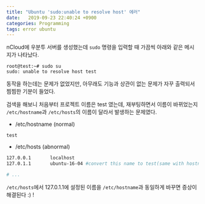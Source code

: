 ```yaml
---
title: "Ubuntu 'sudo:unable to resolve host' 에러"
date:   2019-09-23 22:40:24 +0900
categories: Programming
tags: error ubuntu
--- 
```


nCloud에 우분투 서버를 생성했는데 `sudo` 명령을 입력할 때 가끔씩 아래와 같은 메시지가 나타났다.  

```
root@test:~# sudo su
sudo: unable to resolve host test
```

동작을 하는데는 문제가 없었지만, 아무래도 기능과 상관이 없는 문제가 자꾸 출력되서 찜찜한 기분이 들었다.  
  
검색을 해보니 처음부터 프로젝트 이름은 test 였는데, 재부팅하면서 이름이 바뀌었는지 `/etc/hostname`과 `/etc/hosts`의 이름이 달라서 발생하는 문제였다.  
  
- /etc/hostname (normal)
```
test
```

- /etc/hosts (abnormal)
```bash
127.0.0.1       localhost
127.0.1.1       ubuntu-16-04 #convert this name to test(same with hostname)

# ...
```

`/etc/hosts`에서 127.0.1.1에 설정된 이름을 `/etc/hostname`과 동일하게 바꾸면 증상이 해결된다 :) !  